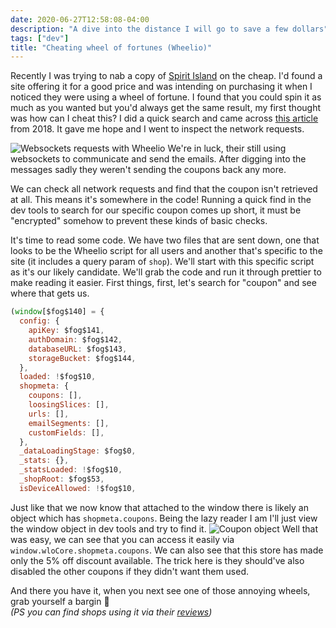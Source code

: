 ```yaml
---
date: 2020-06-27T12:58:08-04:00
description: "A dive into the distance I will go to save a few dollars"
tags: ["dev"]
title: "Cheating wheel of fortunes (Wheelio)"
---
```


Recently I was trying to nab a copy of [Spirit Island](https://boardgamegeek.com/boardgame/162886/spirit-island) on the cheap. I'd found a site offering it for a good price and was intending on purchasing it when I noticed they were using a wheel of fortune.
I found that you could spin it as much as you wanted but you'd always get the same result, my first thought was how can I cheat this? I did a quick search and came across [this article](https://medium.com/mitchtalmadge/how-companies-like-hush-blankets-are-taking-advantage-of-your-emotions-for-profit-469b45a4156c) from 2018. It gave me hope and I went to inspect the network requests.

![Websockets requests with Wheelio](/wheelio/websockets.png)
We're in luck, their still using websockets to communicate and send the emails. After digging into the messages sadly they weren't sending the coupons back any more.

We can check all network requests and find that the coupon isn't retrieved at all. This means it's somewhere in the code! Running a quick find in the dev tools to search for our specific coupon comes up short, it must be "encrypted" somehow to prevent these kinds of basic checks.

It's time to read some code. We have two files that are sent down, one that looks to be the Wheelio script for all users and another that's specific to the site (it includes a query param of `shop`). We'll start with this specific script as it's our likely candidate. We'll grab the code and run it through prettier to make reading it easier. First things, first, let's search for "coupon" and see where that gets us.

```js {linenos=table,linenostart=764}
(window[$fog$140] = {
  config: {
    apiKey: $fog$141,
    authDomain: $fog$142,
    databaseURL: $fog$143,
    storageBucket: $fog$144,
  },
  loaded: !$fog$10,
  shopmeta: {
    coupons: [],
    loosingSlices: [],
    urls: [],
    emailSegments: [],
    customFields: [],
  },
  _dataLoadingStage: $fog$0,
  _stats: {},
  _statsLoaded: !$fog$10,
  _shopRoot: $fog$53,
  isDeviceAllowed: !$fog$10,
```

Just like that we now know that attached to the window there is likely an object which has `shopmeta.coupons`. Being the lazy reader I am I'll just view the window object in dev tools and try to find it.
![Coupon object](/wheelio/coupons.png)
Well that was easy, we can see that you can access it easily via `window.wloCore.shopmeta.coupons`. We can also see that this store has made only the 5% off discount available. The trick here is they should've also disabled the other coupons if they didn't want them used.

And there you have it, when you next see one of those annoying wheels, grab yourself a bargin 🌝  
*(PS you can find shops using it via their [reviews](https://apps.shopify.com/wheelio-first-interactive-exit-intent-pop-up#reviews))*